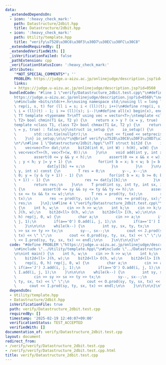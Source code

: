 ```yaml
---
data:
  _extendedDependsOn:
  - icon: ':heavy_check_mark:'
    path: Datastructure/2dbit.hpp
    title: Datastructure/2dbit.hpp
  - icon: ':heavy_check_mark:'
    path: Utility/template.hpp
    title: "verify\u7528\u30C6\u30F3\u30D7\u30EC\u30FC\u30C8"
  _extendedRequiredBy: []
  _extendedVerifiedWith: []
  _isVerificationFailed: false
  _pathExtension: cpp
  _verificationStatusIcon: ':heavy_check_mark:'
  attributes:
    '*NOT_SPECIAL_COMMENTS*': ''
    PROBLEM: https://judge.u-aizu.ac.jp/onlinejudge/description.jsp?id=0560
    links:
    - https://judge.u-aizu.ac.jp/onlinejudge/description.jsp?id=0560
  bundledCode: "#line 1 \"verify/Datastructure_2dbit.test.cpp\"\n#define PROBLEM \"\
    https://judge.u-aizu.ac.jp/onlinejudge/description.jsp?id=0560\"\n#line 1 \"Utility/template.hpp\"\
    \n#include <bits/stdc++.h>\nusing namespace std;\nusing ll = long long;\n#define\
    \ rep(i, s, t) for (ll i = s; i < (ll)(t); i++)\n#define rrep(i, s, t) for (ll\
    \ i = (ll)(t) - 1; i >= (ll)(s); i--)\n#define all(x) begin(x), end(x)\n\n#define\
    \ TT template <typename T>\nTT using vec = vector<T>;\ntemplate <class T1, class\
    \ T2> bool chmin(T1 &x, T2 y) {\n    return x > y ? (x = y, true) : false;\n}\n\
    template <class T1, class T2> bool chmax(T1 &x, T2 y) {\n    return x < y ? (x\
    \ = y, true) : false;\n}\nstruct io_setup {\n    io_setup() {\n        ios::sync_with_stdio(false);\n\
    \        std::cin.tie(nullptr);\n        cout << fixed << setprecision(15);\n\
    \    }\n} io_setup;\n\n/*\n@brief verify\u7528\u30C6\u30F3\u30D7\u30EC\u30FC\u30C8\
    \n*/\n#line 1 \"Datastructure/2dbit.hpp\"\nTT struct bit2d {\n    int h, w;\n\
    \    vec<vec<T>> dat;\n\n    bit2d(int H, int W) : h(H), w(W) {\n        dat =\
    \ vec<vec<T>>(h, vec<T>(w, 0));\n    }\n\n    void add(int y, int x, T v) {\n\
    \        assert(0 <= y && y < h);\n        assert(0 <= x && x < w);\n        for(\
    \ ; y < h; y |= y + 1) {\n            for(int b = x; b < w; b |= b + 1) {\n  \
    \              dat[y][b] += v;\n            }\n        }\n    }\n\n    T prod(int\
    \ y, int x) const {\n        T res = 0;\n        y--, x--;\n        for( ; y >=\
    \ 0; y = (y & (y + 1)) - 1) {\n            for(int b = x; b >= 0; b = (b & (b\
    \ + 1)) - 1) {\n                res += dat[y][b];\n            }\n        }\n\
    \        return res;\n    }\n\n    T prod(int sy, int ty, int sx, int tx) const\
    \ {\n        assert(0 <= sy && sy <= ty && ty <= h);\n        assert(0 <= sx &&\
    \ sx <= tx && tx <= w);\n\n        T res = prod(ty, tx);\n        res -= prod(sy,\
    \ tx);\n        res -= prod(ty, sx);\n        res += prod(sy, sx);\n        return\
    \ res;\n    }\n};\n#line 4 \"verify/Datastructure_2dbit.test.cpp\"\n\nint main()\
    \ {\n    int h, w;\n    cin >> h >> w;\n    int k;\n    cin >> k;\n    bit2d<ll>\
    \ J(h, w);\n    bit2d<ll> O(h, w);\n    bit2d<ll> I(h, w);\n\n\n    rep(i, 0,\
    \ h) rep(j, 0, w) {\n        char a;\n        cin >> a;\n        if(a=='J') J.add(i,\
    \ j, 1);\n        if(a=='O') O.add(i, j, 1);\n        if(a=='I') I.add(i, j, 1);\n\
    \    }\n\n\n\n    while(k--) {\n        int sy, sx, ty, tx;\n        cin >> sy\
    \ >> sx >> ty >> tx;\n        sy--, sx--;\n        cout << J.prod(sy, ty, sx,\
    \ tx) << \" \";\n        cout << O.prod(sy, ty, sx, tx) << \" \";\n        cout\
    \ << I.prod(sy, ty, sx, tx) << endl;\n\n    }\n\t\n\n}\n"
  code: "#define PROBLEM \"https://judge.u-aizu.ac.jp/onlinejudge/description.jsp?id=0560\"\
    \n#include \"../Utility/template.hpp\"\n#include \"../Datastructure/2dbit.hpp\"\
    \n\nint main() {\n    int h, w;\n    cin >> h >> w;\n    int k;\n    cin >> k;\n\
    \    bit2d<ll> J(h, w);\n    bit2d<ll> O(h, w);\n    bit2d<ll> I(h, w);\n\n\n\
    \    rep(i, 0, h) rep(j, 0, w) {\n        char a;\n        cin >> a;\n       \
    \ if(a=='J') J.add(i, j, 1);\n        if(a=='O') O.add(i, j, 1);\n        if(a=='I')\
    \ I.add(i, j, 1);\n    }\n\n\n\n    while(k--) {\n        int sy, sx, ty, tx;\n\
    \        cin >> sy >> sx >> ty >> tx;\n        sy--, sx--;\n        cout << J.prod(sy,\
    \ ty, sx, tx) << \" \";\n        cout << O.prod(sy, ty, sx, tx) << \" \";\n  \
    \      cout << I.prod(sy, ty, sx, tx) << endl;\n\n    }\n\t\n\n}\n"
  dependsOn:
  - Utility/template.hpp
  - Datastructure/2dbit.hpp
  isVerificationFile: true
  path: verify/Datastructure_2dbit.test.cpp
  requiredBy: []
  timestamp: '2025-02-19 12:40:07+09:00'
  verificationStatus: TEST_ACCEPTED
  verifiedWith: []
documentation_of: verify/Datastructure_2dbit.test.cpp
layout: document
redirect_from:
- /verify/verify/Datastructure_2dbit.test.cpp
- /verify/verify/Datastructure_2dbit.test.cpp.html
title: verify/Datastructure_2dbit.test.cpp
---
```

